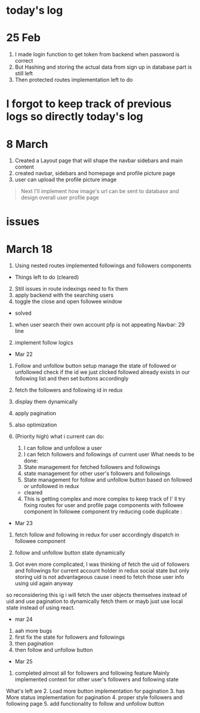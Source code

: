 
# today's log
# 25 Feb
1. I made login function to get token from backend when password is correct
2. But Hashing and storing the actual data from sign up in database part is still left 
3. Then protected routes implementation left to do

# I forgot to keep track of previous logs so directly today's log
# 8 March
1. Created a Layout page that will shape the navbar sidebars and main content
2. created navbar, sidebars and homepage and profile picture page
3. user can upload the profile picture image
> Next I'll implement how image's url can be sent to database and design overall user profile page


# issues

# March 18
1. Using nested routes implemented followings and followers components

* Things left to do (cleared)
2. Still issues in route indexings need to fix them
3. apply backend with the searching users
4. toggle the close and open followee window

* solved
1. when user search their own account pfp is not appeating Navbar: 29 line

2. implement follow logics

* Mar 22
1. Follow and unfollow button setup manage the state of followed or unfollowed
check if the id we just clicked followed already exists in our following list and then set buttons accordingly
2. fetch the followers and following id in redux
3. display them dynamically 
4. apply pagination 
5. also optimization

6. (Priority high) 
what i current can do:
   1. I can follow and unfollow a user
   2. I can fetch followers and followings of current user
What needs to be done:
   1. State management for fetched followers and followings
   2. state management for other user's followers and followings
   3. State management for follow and unfollow button based on followed or unfollowed in redux

   * cleared
   4. This is getting complex and more complex to keep track of 
   I' ll try fixing routes for user and profile page components with followee component
   In followee component try reducing code duplicate : 

* Mar 23
1. fetch follow and following in redux for user accordingly dispatch in followee component
2. follow and unfollow button state dynamically

3. Got even more complicated,
I was thinking of fetch the uid of followers and followings for current account holder in 
redux social state but only storing uid is not advantageous cause i need to fetch those user info
using uid again anyway

so reconsidering this ig i will fetch the user objects themselves instead of uid and use pagination to
dynamically fetch them or mayb just use local state instead of using react.

* mar 24 
1. aah more bugs 
2. first fix the state for followers and followings 
3. then pagination
4. then follow and unfollow button

* Mar 25
1. completed almost all for followers and following feature
Mainly implemented context for other user's followers and following state

What's left are
2. Load more button implementation for pagination
3. has More status implementation for pagination
4. proper style followers and following page
5. add functionality to follow and unfollow button
